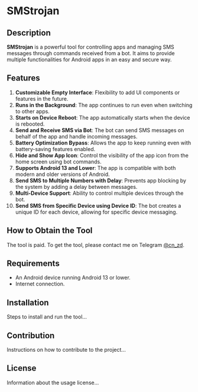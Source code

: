 # SMStrojan

## Description
**SMStrojan** is a powerful tool for controlling apps and managing SMS messages through commands received from a bot. It aims to provide multiple functionalities for Android apps in an easy and secure way.

## Features
1. **Customizable Empty Interface**: Flexibility to add UI components or features in the future.
2. **Runs in the Background**: The app continues to run even when switching to other apps.
3. **Starts on Device Reboot**: The app automatically starts when the device is rebooted.
4. **Send and Receive SMS via Bot**: The bot can send SMS messages on behalf of the app and handle incoming messages.
5. **Battery Optimization Bypass**: Allows the app to keep running even with battery-saving features enabled.
6. **Hide and Show App Icon**: Control the visibility of the app icon from the home screen using bot commands.
7. **Supports Android 13 and Lower**: The app is compatible with both modern and older versions of Android.
8. **Send SMS to Multiple Numbers with Delay**: Prevents app blocking by the system by adding a delay between messages.
9. **Multi-Device Support**: Ability to control multiple devices through the bot.
10. **Send SMS from Specific Device using Device ID**: The bot creates a unique ID for each device, allowing for specific device messaging.

## How to Obtain the Tool
The tool is paid. To get the tool, please contact me on Telegram [@cn_zd](https://t.me/cn_zd).

## Requirements
- An Android device running Android 13 or lower.
- Internet connection.

## Installation
Steps to install and run the tool...

## Contribution
Instructions on how to contribute to the project...

## License
Information about the usage license...
